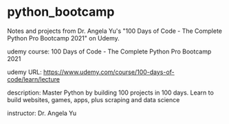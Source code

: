 # python_bootcamp

Notes and projects from Dr. Angela Yu's "100 Days of Code - The Complete Python Pro Bootcamp 2021" on Udemy.

udemy course: 100 Days of Code - The Complete Python Pro Bootcamp 2021

udemy URL: https://www.udemy.com/course/100-days-of-code/learn/lecture

description: Master Python by building 100 projects in 100 days. Learn to build websites, games, apps, plus scraping and data science

instructor: Dr. Angela Yu
